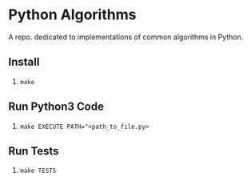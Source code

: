 # Python Algorithms

A repo. dedicated to implementations of common algorithms in Python.

## Install

1. `make`

## Run Python3 Code

1. `make EXECUTE PATH="<path_to_file.py>`

## Run Tests

1. `make TESTS`
